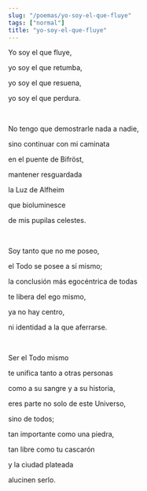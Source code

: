 ```yaml
---
slug: "/poemas/yo-soy-el-que-fluye"
tags: ["normal"]
title: "yo-soy-el-que-fluye"
---
```

Yo soy el que fluye,

yo soy el que retumba,

yo soy el que resuena,

yo soy el que perdura.

&nbsp;

No tengo que demostrarle nada a nadie,

sino continuar con mi caminata

en el puente de Bifröst,

mantener resguardada

la Luz de Alfheim

que bioluminesce

de mis pupilas celestes.

&nbsp;

Soy tanto que no me poseo,

el Todo se posee a sí mismo;

la conclusión más egocéntrica de todas

te libera del ego mismo,

ya no hay centro,

ni identidad a la que aferrarse.

&nbsp;

Ser el Todo mismo

te unifica tanto a otras personas

como a su sangre y a su historia,

eres parte no solo de este Universo,

sino de todos;

tan importante como una piedra,

tan libre como tu cascarón

y la ciudad plateada

alucinen serlo.